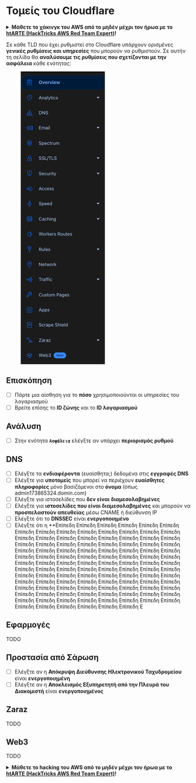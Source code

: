 # Τομείς του Cloudflare

<details>

<summary><strong>Μάθετε το χάκινγκ του AWS από το μηδέν μέχρι τον ήρωα με το</strong> <a href="https://training.hacktricks.xyz/courses/arte"><strong>htARTE (HackTricks AWS Red Team Expert)</strong></a><strong>!</strong></summary>

Άλλοι τρόποι για να υποστηρίξετε το HackTricks:

* Εάν θέλετε να δείτε την **εταιρεία σας να διαφημίζεται στο HackTricks** ή να **κατεβάσετε το HackTricks σε μορφή PDF** ελέγξτε τα [**ΣΧΕΔΙΑ ΣΥΝΔΡΟΜΗΣ**](https://github.com/sponsors/carlospolop)!
* Αποκτήστε το [**επίσημο PEASS & HackTricks swag**](https://peass.creator-spring.com)
* Ανακαλύψτε [**την Οικογένεια PEASS**](https://opensea.io/collection/the-peass-family), τη συλλογή μας από αποκλειστικά [**NFTs**](https://opensea.io/collection/the-peass-family)
* **Εγγραφείτε** στην 💬 [**ομάδα Discord**](https://discord.gg/hRep4RUj7f) ή στην [**ομάδα telegram**](https://t.me/peass) ή **ακολουθήστε** με στο **Twitter** 🐦 [**@hacktricks_live**](https://twitter.com/hacktricks_live)**.**
* **Μοιραστείτε τα χάκινγκ κόλπα σας υποβάλλοντας PRs** στα [**HackTricks**](https://github.com/carlospolop/hacktricks) και [**HackTricks Cloud**](https://github.com/carlospolop/hacktricks-cloud) αποθετήρια του github.

</details>

Σε κάθε TLD που έχει ρυθμιστεί στο Cloudflare υπάρχουν ορισμένες **γενικές ρυθμίσεις και υπηρεσίες** που μπορούν να ρυθμιστούν. Σε αυτήν τη σελίδα θα **αναλύσουμε τις ρυθμίσεις που σχετίζονται με την ασφάλεια** κάθε ενότητας:

<figure><img src="../../.gitbook/assets/image (2) (4).png" alt=""><figcaption></figcaption></figure>

## Επισκόπηση

* [ ] Πάρτε μια αίσθηση για το **πόσο** χρησιμοποιούνται οι υπηρεσίες του λογαριασμού
* [ ] Βρείτε επίσης το **ID ζώνης** και το **ID λογαριασμού**

## Ανάλυση

* [ ] Στην ενότητα **`Ασφάλεια`** ελέγξτε αν υπάρχει **περιορισμός ρυθμού**

## DNS

* [ ] Ελέγξτε τα **ενδιαφέροντα** (ευαίσθητα;) δεδομένα στις **εγγραφές DNS**
* [ ] Ελέγξτε για **υποτομείς** που μπορεί να περιέχουν **ευαίσθητες πληροφορίες** μόνο βασιζόμενοι στο **όνομα** (όπως admin173865324.domin.com)
* [ ] Ελέγξτε για ιστοσελίδες που **δεν είναι** **διαμεσολαβημένες**
* [ ] Ελέγξτε για **ιστοσελίδες που είναι διαμεσολαβημένες** και μπορούν να **προσπελαστούν απευθείας** μέσω CNAME ή διεύθυνση IP
* [ ] Ελέγξτε ότι το **DNSSEC** είναι **ενεργοποιημένο**
* [ ] Ελέγξτε ότι η **Επίπεδη Επίπεδη Επίπεδη Επίπεδη Επίπεδη Επίπεδη Επίπεδη Επίπεδη Επίπεδη Επίπεδη Επίπεδη Επίπεδη Επίπεδη Επίπεδη Επίπεδη Επίπεδη Επίπεδη Επίπεδη Επίπεδη Επίπεδη Επίπεδη Επίπεδη Επίπεδη Επίπεδη Επίπεδη Επίπεδη Επίπεδη Επίπεδη Επίπεδη Επίπεδη Επίπεδη Επίπεδη Επίπεδη Επίπεδη Επίπεδη Επίπεδη Επίπεδη Επίπεδη Επίπεδη Επίπεδη Επίπεδη Επίπεδη Επίπεδη Επίπεδη Επίπεδη Επίπεδη Επίπεδη Επίπεδη Επίπεδη Επίπεδη Επίπεδη Επίπεδη Επίπεδη Επίπεδη Επίπεδη Επίπεδη Επίπεδη Επίπεδη Επίπεδη Επίπεδη Επίπεδη Επίπεδη Επίπεδη Επίπεδη Επίπεδη Επίπεδη Επίπεδη Επίπεδη Επίπεδη Επίπεδη Επίπεδη Επίπεδη Επίπεδη Επίπεδη Επίπεδη Επίπεδη Επίπεδη Επίπεδη Επίπεδη Επίπεδη Επίπεδη Επίπεδη Επίπεδη Επίπεδη Επίπεδη Επίπεδη Επίπεδη Επίπεδη Επίπεδη Επίπεδη Επίπεδη Επίπεδη Επίπεδη Επίπεδη Επίπεδη Επίπεδη Επίπεδη Επίπεδη Επίπεδη Επίπεδη Επίπεδη Επίπεδη Επίπεδη Επίπεδη Επίπεδη Επίπεδη Επίπεδη Επίπεδη Ε
## Εφαρμογές

TODO

## Προστασία από Σάρωση

* [ ] Ελέγξτε αν η **Απόκρυψη Διεύθυνσης Ηλεκτρονικού Ταχυδρομείου** είναι **ενεργοποιημένη**
* [ ] Ελέγξτε αν η **Αποκλεισμός Εξυπηρετητή από την Πλευρά του Διακομιστή** είναι **ενεργοποιημένος**

## **Zaraz**

TODO

## **Web3**

TODO

<details>

<summary><strong>Μάθετε το hacking του AWS από το μηδέν μέχρι τον ήρωα με το</strong> <a href="https://training.hacktricks.xyz/courses/arte"><strong>htARTE (HackTricks AWS Red Team Expert)</strong></a><strong>!</strong></summary>

Άλλοι τρόποι για να υποστηρίξετε το HackTricks:

* Εάν θέλετε να δείτε την **εταιρεία σας να διαφημίζεται στο HackTricks** ή να **κατεβάσετε το HackTricks σε μορφή PDF** ελέγξτε τα [**ΠΑΚΕΤΑ ΣΥΝΔΡΟΜΗΣ**](https://github.com/sponsors/carlospolop)!
* Αποκτήστε το [**επίσημο PEASS & HackTricks swag**](https://peass.creator-spring.com)
* Ανακαλύψτε [**την Οικογένεια PEASS**](https://opensea.io/collection/the-peass-family), τη συλλογή μας από αποκλειστικά [**NFTs**](https://opensea.io/collection/the-peass-family)
* **Συμμετάσχετε στη** 💬 [**ομάδα Discord**](https://discord.gg/hRep4RUj7f) ή στη [**ομάδα telegram**](https://t.me/peass) ή **ακολουθήστε** με στο **Twitter** 🐦 [**@hacktricks_live**](https://twitter.com/hacktricks_live)**.**
* **Μοιραστείτε τα κόλπα σας για το hacking υποβάλλοντας PRs στα** [**HackTricks**](https://github.com/carlospolop/hacktricks) και [**HackTricks Cloud**](https://github.com/carlospolop/hacktricks-cloud) αποθετήρια του github.

</details>

